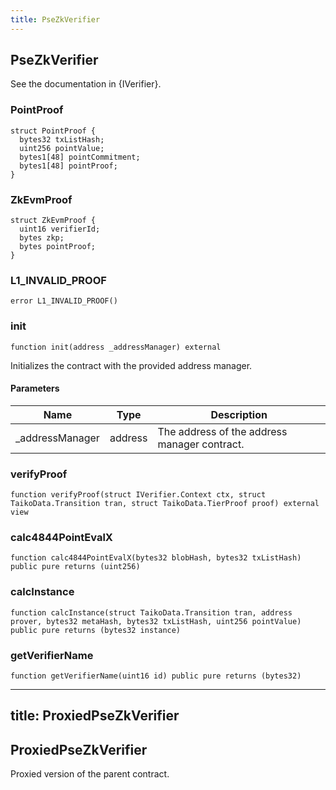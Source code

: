 ```yaml
---
title: PseZkVerifier
---
```


## PseZkVerifier

See the documentation in {IVerifier}.

### PointProof

```solidity
struct PointProof {
  bytes32 txListHash;
  uint256 pointValue;
  bytes1[48] pointCommitment;
  bytes1[48] pointProof;
}
```

### ZkEvmProof

```solidity
struct ZkEvmProof {
  uint16 verifierId;
  bytes zkp;
  bytes pointProof;
}
```

### L1_INVALID_PROOF

```solidity
error L1_INVALID_PROOF()
```

### init

```solidity
function init(address _addressManager) external
```

Initializes the contract with the provided address manager.

#### Parameters

| Name | Type | Description |
| ---- | ---- | ----------- |
| _addressManager | address | The address of the address manager contract. |

### verifyProof

```solidity
function verifyProof(struct IVerifier.Context ctx, struct TaikoData.Transition tran, struct TaikoData.TierProof proof) external view
```

### calc4844PointEvalX

```solidity
function calc4844PointEvalX(bytes32 blobHash, bytes32 txListHash) public pure returns (uint256)
```

### calcInstance

```solidity
function calcInstance(struct TaikoData.Transition tran, address prover, bytes32 metaHash, bytes32 txListHash, uint256 pointValue) public pure returns (bytes32 instance)
```

### getVerifierName

```solidity
function getVerifierName(uint16 id) public pure returns (bytes32)
```

---
title: ProxiedPseZkVerifier
---

## ProxiedPseZkVerifier

Proxied version of the parent contract.

